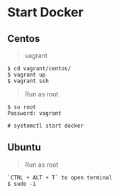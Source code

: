 # Start Docker

## Centos

> vagrant

```
$ cd vagrant/centos/
$ vagrant up
$ vagrant ssh
```

> Run as root

```
$ su root
Password: vagrant

# systemctl start docker
```

## Ubuntu

> Run as root

```
`CTRL + ALT + T` to open terminal
$ sudo -i
```
